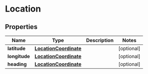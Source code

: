 
# Location

## Properties
Name | Type | Description | Notes
------------ | ------------- | ------------- | -------------
**latitude** | [**LocationCoordinate**](LocationCoordinate.md) |  |  [optional]
**longitude** | [**LocationCoordinate**](LocationCoordinate.md) |  |  [optional]
**heading** | [**LocationCoordinate**](LocationCoordinate.md) |  |  [optional]



